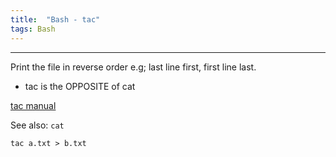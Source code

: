 ```yaml
---
title:  "Bash - tac"
tags: Bash
---
```


<hr>
Print the file in reverse order e.g; last line first, first line last.

- tac is the OPPOSITE of cat

[tac manual](https://ss64.com/bash/tac.html)

See also: `cat`


```
tac a.txt > b.txt
```
